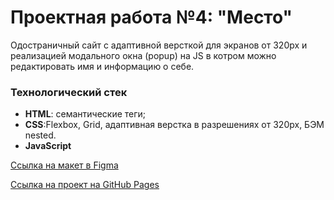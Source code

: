 # Проектная работа №4: "Место"

Одостраничный сайт с адаптивной версткой для экранов от 320px и реализацией модального окна (popup) на JS в котром можно редактировать имя и информацию о себе.

### Технологический стек
* **HTML**: cемантические теги;
* **CSS**:Flexbox, Grid, адаптивная верстка в разрешениях от 320px, БЭМ nested.
* **JavaScript**


[Ссылка на макет в Figma](https://www.figma.com/file/2cn9N9jSkmxD84oJik7xL7/JavaScript.-Sprint-4?node-id=0%3A1)

[Ссылка на проект на GitHub Pages](https://alinabernts.github.io/mesto/)

